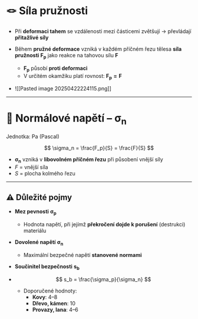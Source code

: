 # 🪢 Síla pružnosti

- Při **deformaci tahem** se vzdálenosti mezi částicemi zvětšují → převládají **přitažlivé síly**
- Během **pružné deformace** vzniká v každém příčném řezu tělesa **síla pružnosti** $\boldsymbol{F_p}$ jako reakce na tahovou sílu $\boldsymbol{F}$

    - $\boldsymbol{F_p}$ působí **proti deformaci**
    - V určitém okamžiku platí rovnost: $\boldsymbol{F_p = F}$

- ![[Pasted image 20250422224115.png]]

---

# 📏 Normálové napětí – $\boldsymbol{\sigma_n}$  
Jednotka: Pa (Pascal)

$$
\sigma_n = \frac{F_p}{S} = \frac{F}{S}
$$

- $\boldsymbol{\sigma_n}$ vzniká v **libovolném příčném řezu** při působení vnější síly
- $F$ = vnější síla  
- $S$ = plocha kolmého řezu

---

## ⚠️ Důležité pojmy

- **Mez pevnosti** $\boldsymbol{\sigma_p}$  
    - Hodnota napětí, při jejímž **překročení dojde k porušení** (destrukci) materiálu

- **Dovolené napětí** $\boldsymbol{\sigma_n}$  
    - Maximální bezpečné napětí **stanovené normami**

- **Součinitel bezpečnosti** $\boldsymbol{s_b}$  
- $$
    s_b = \frac{\sigma_p}{\sigma_n}
    $$
	- Doporučené hodnoty:
		- **Kovy**: 4–8  
		- **Dřevo, kámen**: 10  
		- **Provazy, lana**: 4–6
